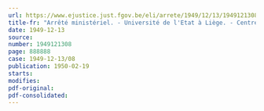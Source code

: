 ```yaml
---
url: https://www.ejustice.just.fgov.be/eli/arrete/1949/12/13/1949121308/justel
title-fr: "Arrêté ministériel. - Université de l'Etat à Liège. - Centre interfacultaire d'études coloniales. - Formule du certificat."
date: 1949-12-13
source:
number: 1949121308
page: 888888
case: 1949-12-13/08
publication: 1950-02-19
starts:
modifies:
pdf-original:
pdf-consolidated:
---
```


